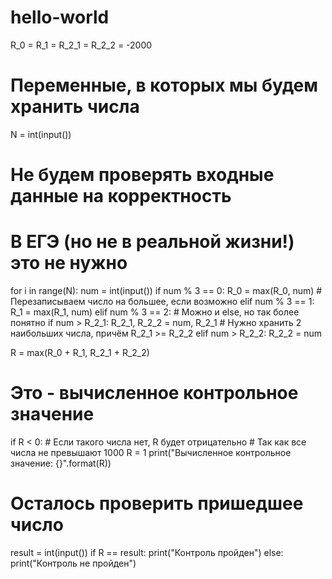 # hello-world
R_0 = R_1 = R_2_1 = R_2_2 = -2000
# Переменные, в которых мы будем хранить числа

N = int(input())
# Не будем проверять входные данные на корректность
# В ЕГЭ (но не в реальной жизни!) это не нужно

for i in range(N):
    num = int(input())
    if num % 3 == 0:
        R_0 = max(R_0, num)
        # Перезаписываем число на большее, если возможно
    elif num % 3 == 1:
        R_1 = max(R_1, num)
    elif num % 3 == 2:
        # Можно и else, но так более понятно
        if num > R_2_1:
            R_2_1, R_2_2 = num, R_2_1
            # Нужно хранить 2 наибольших числа, причём R_2_1 >= R_2_2
        elif num > R_2_2:
            R_2_2 = num

R = max(R_0 + R_1, R_2_1 + R_2_2)
# Это - вычисленное контрольное значение
if R < 0:
    # Если такого числа нет, R будет отрицательно
    # Так как все числа не превышают 1000
    R = 1
print("Вычисленное контрольное значение: {}".format(R))

# Осталось проверить пришедшее число
result = int(input())
if R == result:
    print("Контроль пройден")
else:
    print("Контроль не пройден")
